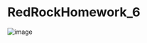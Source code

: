 # RedRockHomework_6
![image](https://github.com/User-gyh/RedRockHomework_6/delete/main/LV2/%E5%B1%8F%E5%B9%95%E6%88%AA%E5%9B%BE%202020-12-06%20170603.png)
